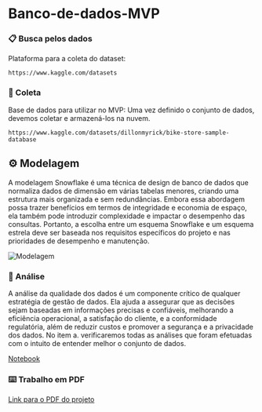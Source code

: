# Banco-de-dados-MVP


### 📋  Busca pelos dados

Plataforma para a coleta do dataset:

```
https://www.kaggle.com/datasets
```

### 🔧 Coleta

Base de dados para utilizar no MVP:
Uma vez definido o conjunto de dados, devemos coletar e armazená-los na nuvem.



```
https://www.kaggle.com/datasets/dillonmyrick/bike-store-sample-database
```



## ⚙️ Modelagem

A modelagem Snowflake é uma técnica de design de banco de dados que normaliza dados de dimensão em várias tabelas menores, criando uma estrutura mais organizada e sem redundâncias. Embora essa abordagem possa trazer benefícios em termos de integridade e economia de espaço, ela também pode introduzir complexidade e impactar o desempenho das consultas. Portanto, a escolha entre um esquema Snowflake e um esquema estrela deve ser baseada nos requisitos específicos do projeto e nas prioridades de desempenho e manutenção.

![Modelagem](Banco-de-dados-MVP\imagens\DatabaseDiagram.jpeg)


### 🔩 Análise

A análise da qualidade dos dados é um componente crítico de qualquer estratégia de gestão de dados. Ela ajuda a assegurar que as decisões sejam baseadas em informações precisas e confiáveis, melhorando a eficiência operacional, a satisfação do cliente, e a conformidade regulatória, além de reduzir custos e promover a segurança e a privacidade dos dados.
No item a. verificaremos todas as análises que foram efetuadas com o intuito de entender melhor o conjunto de dados.

[Notebook](Banco-de-dados-MVP\MVP\MVP-notebook.ipynb)

### ⌨️ Trabalho em PDF

[Link para o PDF do projeto](MVP\Descrição_projeto.pdf)

